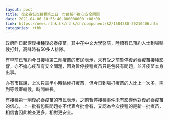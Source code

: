 ```yaml
---
layout: post
title: 復必泰恢復接種第二日　市民稱不擔心安全問題
date: 2021-04-06 10:55:40.000000000 +08:00
link: https://news.rthk.hk/rthk/ch/component/k2/1584380-20210406.htm
categories: rthk
---
```


政府昨日起恢復接種復必泰疫苗，其中在中文大學醫院，陸續有已預約人士到場輪候打針，高峰時有50多人排隊。

有早前已預約今日接種第二劑疫苗的市民表示，未有受之前暫停復必泰疫苗接種影響，亦不擔心疫苗有安全問題，因為暫停接種疫苗只是包裝有問題，並非疫苗本身出事。

亦有市民說，上次只需半小時輪候打疫苗，但今日到場打疫苗的人比上一次多，需到等候室輪候，時間較長。

有接種第一劑復必泰疫苗的市民表示，之前暫停接種事件未有影響他對復必泰疫苗的信心，上一批有包裝問題亦不代表今批會有，又認為今次接種的是新一批疫苗，相信會因此檢查更多，相對更安全。
